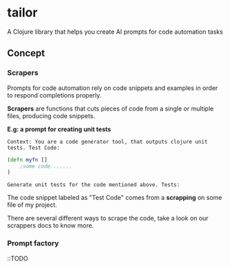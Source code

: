 # tailor

A Clojure library that helps you create AI prompts for code automation tasks

## Concept

### Scrapers
Prompts for code automation rely on code snippets and examples in order to respond completions properly.

**Scrapers** are functions that cuts pieces of code from a single or multiple files, producing code snippets. 


**E.g: a prompt for creating unit tests**

```
Context: You are a code generator tool, that outputs clojure unit tests. Test Code:
```
```clojure
(defn myfn []
    ;some code.......
)
```
```
Generate unit tests for the code mentioned above. Tests:
```

The code snippet labeled as "Test Code" comes from a **scrapping** on some file of my project.

There are several different ways to scrape the code, take a look on our scrappers docs to know more.

### Prompt factory
::TODO